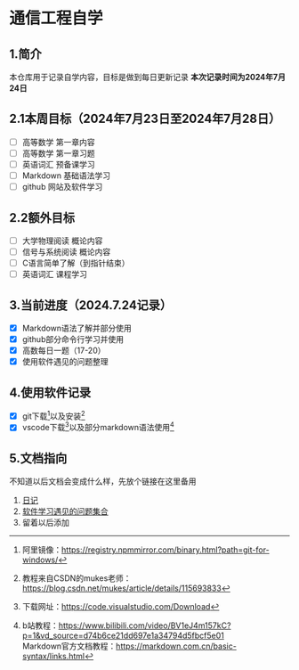 # 通信工程自学

## 1.简介
本仓库用于记录自学内容，目标是做到每日更新记录
**本次记录时间为2024年7月24日**  

## 2.1本周目标（2024年7月23日至2024年7月28日）  
* [ ] 高等数学  第一章内容
* [ ] 高等数学  第一章习题
* [ ] 英语词汇  预备课学习
* [ ] Markdown  基础语法学习
* [ ] github    网站及软件学习

## 2.2额外目标
* [ ] 大学物理阅读 概论内容
* [ ] 信号与系统阅读 概论内容
* [ ] C语言简单了解（到指针结束）
* [ ] 英语词汇 课程学习

## 3.当前进度（2024.7.24记录）
* [x] Markdown语法了解并部分使用
* [x] github部分命令行学习并使用
* [x] 高数每日一题（17-20）
* [x] 使用软件遇见的问题整理

## 4.使用软件记录
* [x] git下载[^1]以及安装[^2]  
* [x] vscode下载[^3]以及部分markdown语法使用[^4]

## 5.文档指向
不知道以后文档会变成什么样，先放个链接在这里备用
1. [日记][a]
2. [软件学习遇见的问题集合][b]  
3. 留着以后添加




  
[^1]:阿里镜像：https://registry.npmmirror.com/binary.html?path=git-for-windows/ 
[^2]:教程来自CSDN的mukes老师：https://blog.csdn.net/mukes/article/details/115693833  
[^3]:下载网址：https://code.visualstudio.com/Download  
[^4]:b站教程：https://www.bilibili.com/video/BV1eJ4m157kC?p=1&vd_source=d74b6ce21dd697e1a34794d5fbcf5e01  
Markdown官方文档教程：https://markdown.com.cn/basic-syntax/links.html  


[a]: /self_study/diary/
[b]: /self_study/issue/